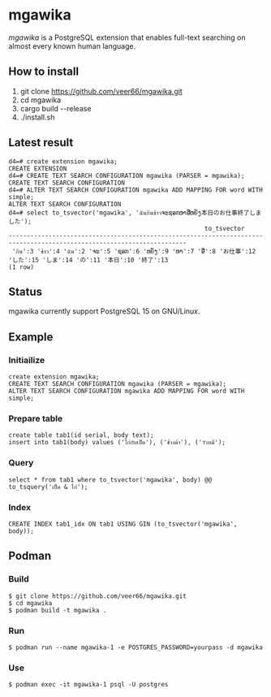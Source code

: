 # mgawika

_mgawika_ is a PostgreSQL extension that enables full-text searching on almost every known human language.

## How to install

1. git clone https://github.com/veer66/mgawika.git
2. cd mgawika
3. cargo build --release
4. ./install.sh

## Latest result

````
d4=# create extension mgawika;
CREATE EXTENSION
d4=# CREATE TEXT SEARCH CONFIGURATION mgawika (PARSER = mgawika);
CREATE TEXT SEARCH CONFIGURATION
d4=# ALTER TEXT SEARCH CONFIGURATION mgawika ADD MAPPING FOR word WITH simple;
ALTER TEXT SEARCH CONFIGURATION
d4=# select to_tsvector('mgawika', 'ฉันกินข้าวຈະຊອກຫາອີ່ຫຍັງ本日のお仕事終了しました');
                                                      to_tsvector 
-----------------------------------------------------------------------------------------------------------------------
 'กิน':3 'ข้าว':4 'ฉัน':2 'ຈະ':5 'ຊອກ':6 'ຫຍັງ':9 'ຫາ':7 'ອີ່':8 'お仕事':12 'した':15 'しま':14 'の':11 '本日':10 '終了':13
(1 row)
````

## Status

mgawika currently support PostgreSQL 15 on GNU/Linux.

## Example

### Initiailize

```
create extension mgawika;
CREATE TEXT SEARCH CONFIGURATION mgawika (PARSER = mgawika);
ALTER TEXT SEARCH CONFIGURATION mgawika ADD MAPPING FOR word WITH simple;
```

### Prepare table

```
create table tab1(id serial, body text);
insert into tab1(body) values ('ไก่กับเป็ด'), ('ช้างม้า'), ('วัวหมี');
```

### Query

```
select * from tab1 where to_tsvector('mgawika', body) @@ to_tsquery('เป็ด & ไก่');
```

### Index

```
CREATE INDEX tab1_idx ON tab1 USING GIN (to_tsvector('mgawika', body));
```

## Podman

### Build

```
$ git clone https://github.com/veer66/mgawika.git
$ cd mgawika
$ podman build -t mgawika .
```

### Run

```
$ podman run --name mgawika-1 -e POSTGRES_PASSWORD=yourpass -d mgawika
```

### Use

```
$ podman exec -it mgawika-1 psql -U postgres
```
